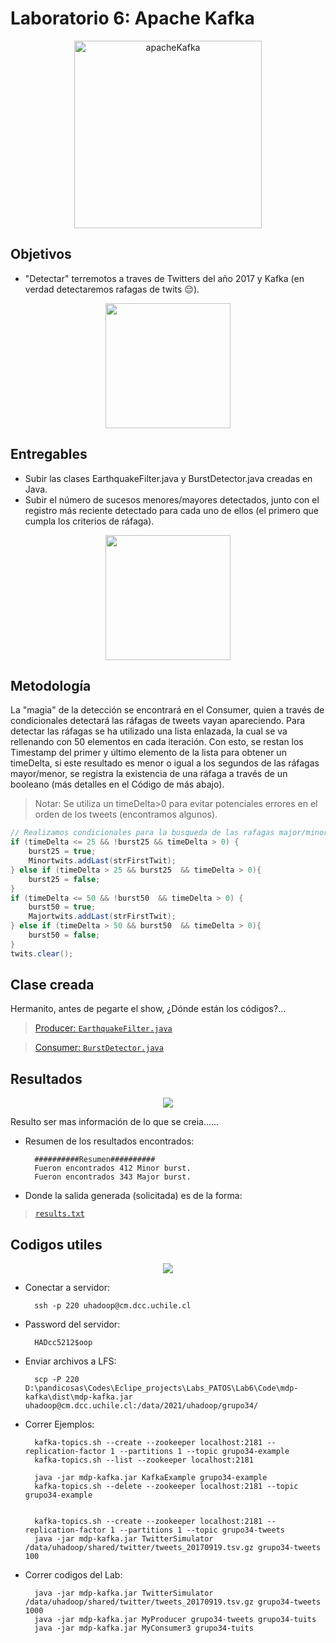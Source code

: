 # Laboratorio 6: Apache Kafka

<p align="center">
<img src="https://rajvansia.com/images/KafkaVitals.gif" alt="apacheKafka" height="300">
</p>

## Objetivos

- "Detectar" terremotos a traves de Twitters del año 2017 y Kafka (en verdad detectaremos rafagas de twits 😔).

<p align="center">
  <img height=200 src="https://media1.tenor.com/images/a40f47a6377a1b6e633c3a4c5965bf5e/tenor.gif?itemid=7423490">
</p>

## Entregables

- Subir las clases EarthquakeFilter.java y BurstDetector.java creadas en Java.
- Subir el número de sucesos menores/mayores detectados, junto con el registro más reciente detectado para cada uno de ellos (el primero que cumpla los criterios de ráfaga).

<p align="center">
  <img height=200 src="https://images.squarespace-cdn.com/content/v1/5bff4a2a75f9eec627d36396/1594578696859-X60SYJGSG86XHAVBT4I9/ke17ZwdGBToddI8pDm48kNKU_v8gJAcxDrmB-soKvj1Zw-zPPgdn4jUwVcJE1ZvWEtT5uBSRWt4vQZAgTJucoTqqXjS3CfNDSuuf31e0tVHCnm8a75afeGmEHZWkl5PmyTMMaUTKBnPyCeVGtabJSWQ6l2WM7tn7mqHTODzkmeM/tenor-2.gif">
</p>


## Metodología

La "magia" de la detección se encontrará en el Consumer, quien a través de condicionales detectará las ráfagas de tweets vayan apareciendo. Para detectar las ráfagas se ha utilizado una lista enlazada, la cual se va rellenando con 50 elementos en cada iteración. Con esto, se restan los Timestamp del primer y último elemento de la lista para obtener un timeDelta, si este resultado es menor o igual a los segundos de las ráfagas mayor/menor, se registra la existencia de una ráfaga a través de un booleano (más detalles en el Código de más abajo).

>Notar: Se utiliza un timeDelta>0 para evitar potenciales errores en el orden de los tweets (encontramos algunos).

```Java
// Realizamos condicionales para la busqueda de las rafagas major/minor
if (timeDelta <= 25 && !burst25 && timeDelta > 0) {
	burst25 = true;
	Minortwits.addLast(strFirstTwit);
} else if (timeDelta > 25 && burst25  && timeDelta > 0){
	burst25 = false;
}
if (timeDelta <= 50 && !burst50  && timeDelta > 0) {
	burst50 = true;
	Majortwits.addLast(strFirstTwit);
} else if (timeDelta > 50 && burst50  && timeDelta > 0){
	burst50 = false;
}
twits.clear();
```
## Clase creada

Hermanito, antes de pegarte el show, ¿Dónde están los códigos?...


> [Producer: `EarthquakeFilter.java`](https://github.com/Mezosky/Labs_PATOS/blob/main/Lab6/Code/mdp-kafka/src/org/mdp/kafka/cli/MyProducer.java)

> [Consumer: `BurstDetector.java`](https://github.com/Mezosky/Labs_PATOS/blob/main/Lab6/Code/mdp-kafka/src/org/mdp/kafka/cli/MyConsumer3.java)

## Resultados

<p align="center">
  <img src="https://engineering.giphy.com/wp-content/uploads/2018/01/fiking.gif">
</p>

Resulto ser mas información de lo que se creia......

- Resumen de los resultados encontrados:

        ##########Resumen##########
        Fueron encontrados 412 Minor burst.
        Fueron encontrados 343 Major burst.

- Donde la salida generada (solicitada) es de la forma:

> [`results.txt`](https://raw.githubusercontent.com/Mezosky/Labs_PATOS/main/Lab6/Results/results.txt)

## Codigos utiles

<p align="center">
  <img src="https://www.therpf.com/forums/attachments/717068">
</p>

- Conectar a servidor:
        
        ssh -p 220 uhadoop@cm.dcc.uchile.cl

- Password del servidor: 

        HADcc5212$oop

- Enviar archivos a LFS: 

        scp -P 220 D:\pandicosas\Codes\Eclipe_projects\Labs_PATOS\Lab6\Code\mdp-kafka\dist\mdp-kafka.jar uhadoop@cm.dcc.uchile.cl:/data/2021/uhadoop/grupo34/

- Correr Ejemplos:

        kafka-topics.sh --create --zookeeper localhost:2181 --replication-factor 1 --partitions 1 --topic grupo34-example
        kafka-topics.sh --list --zookeeper localhost:2181

        java -jar mdp-kafka.jar KafkaExample grupo34-example
        kafka-topics.sh --delete --zookeeper localhost:2181 --topic grupo34-example


        kafka-topics.sh --create --zookeeper localhost:2181 --replication-factor 1 --partitions 1 --topic grupo34-tweets
        java -jar mdp-kafka.jar TwitterSimulator /data/uhadoop/shared/twitter/tweets_20170919.tsv.gz grupo34-tweets 100

- Correr codigos del Lab:

        java -jar mdp-kafka.jar TwitterSimulator /data/uhadoop/shared/twitter/tweets_20170919.tsv.gz grupo34-tweets 1000
        java -jar mdp-kafka.jar MyProducer grupo34-tweets grupo34-tuits
        java -jar mdp-kafka.jar MyConsumer3 grupo34-tuits


        